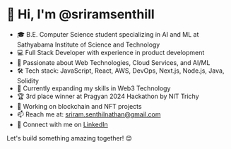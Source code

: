 # 👋 Hi, I'm @sriramsenthill

- 🎓 B.E. Computer Science student specializing in AI and ML at Sathyabama Institute of Science and Technology
- 💻 Full Stack Developer with experience in product development
- 🚀 Passionate about Web Technologies, Cloud Services, and AI/ML
- 🛠️ Tech stack: JavaScript, React, AWS, DevOps, Next.js, Node.js, Java, Solidity
- 🌱 Currently expanding my skills in Web3 Technology 
- 🏆 3rd place winner at Pragyan 2024 Hackathon by NIT Trichy
- 🔭 Working on blockchain and NFT projects
- 📫 Reach me at: sriram.senthilnathan@gmail.com
- 🔗 Connect with me on [LinkedIn](https://www.linkedin.com/in/senthilnathan-shanmugam/)

Let's build something amazing together! 😊
